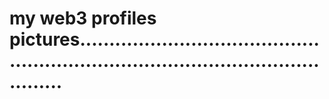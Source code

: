 # my web3 profiles pictures.......................................................................................................
